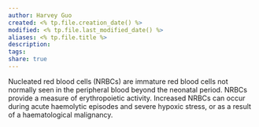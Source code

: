 ```yaml
---
author: Harvey Guo
created: <% tp.file.creation_date() %>
modified: <% tp.file.last_modified_date() %>
aliases: <% tp.file.title %>
description:
tags:
share: true
---
```


Nucleated red blood cells (NRBCs) are immature red blood cells not normally seen in the peripheral blood beyond the neonatal period. NRBCs provide a measure of erythropoietic activity. Increased NRBCs can occur during acute haemolytic episodes and severe hypoxic stress, or as a result of a haematological malignancy.